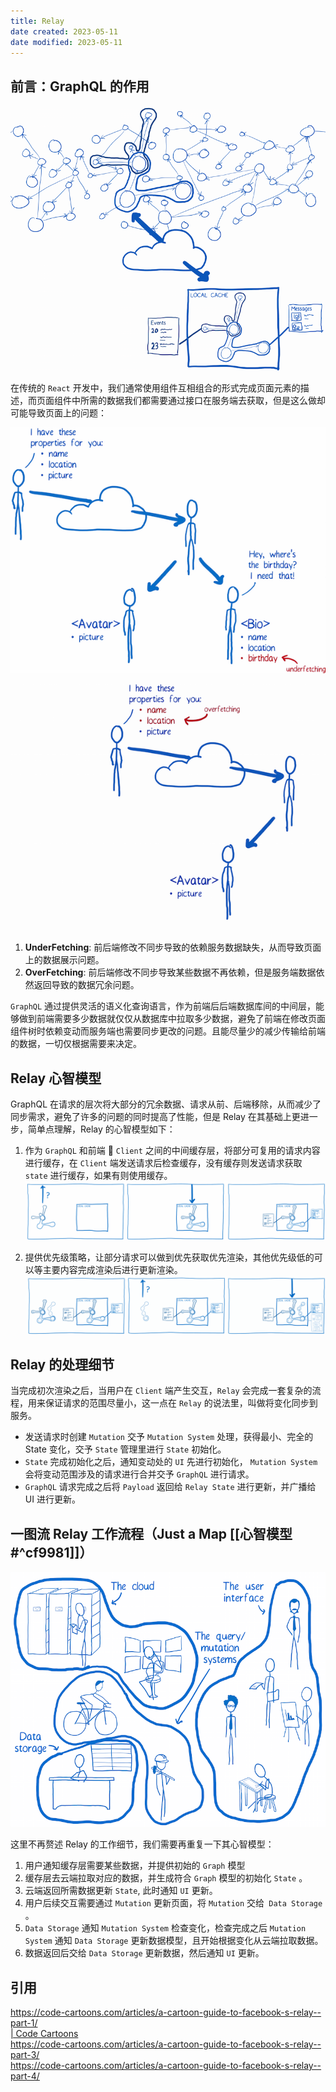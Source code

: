 ```yaml
---
title: Relay
date created: 2023-05-11
date modified: 2023-05-11
---
```


## 前言：GraphQL 的作用

![image.png](https://raw.githubusercontent.com/jeasonnow/pics/main/202305111530111.png)

在传统的 `React` 开发中，我们通常使用组件互相组合的形式完成页面元素的描述，而页面组件中所需的数据我们都需要通过接口在服务端去获取，但是这么做却可能导致页面上的问题：

![image.png](https://raw.githubusercontent.com/jeasonnow/pics/main/202305111524014.png)

![image.png](https://raw.githubusercontent.com/jeasonnow/pics/main/202305111525343.png)

1. **UnderFetching**: 前后端修改不同步导致的依赖服务数据缺失，从而导致页面上的数据展示问题。
2. **OverFetching**: 前后端修改不同步导致某些数据不再依赖，但是服务端数据依然返回导致的数据冗余问题。

`GraphQL` 通过提供灵活的语义化查询语言，作为前端后后端数据库间的中间层，能够做到前端需要多少数据就仅仅从数据库中拉取多少数据，避免了前端在修改页面组件树时依赖变动而服务端也需要同步更改的问题。且能尽量少的减少传输给前端的数据，一切仅根据需要来决定。

## Relay 心智模型

 GraphQL 在请求的层次将大部分的冗余数据、请求从前、后端移除，从而减少了同步需求，避免了许多的问题的同时提高了性能，但是 Relay 在其基础上更进一步，简单点理解，Relay 的心智模型如下：

1. 作为 `GraphQL` 和前端  `Client` 之间的中间缓存层，将部分可复用的请求内容进行缓存，在 `Client` 端发送请求后检查缓存，没有缓存则发送请求获取 `state` 进行缓存，如果有则使用缓存。  
   ![image.png](https://raw.githubusercontent.com/jeasonnow/pics/main/202305111609599.png)

2. 提供优先级策略，让部分请求可以做到优先获取优先渲染，其他优先级低的可以等主要内容完成渲染后进行更新渲染。  
   ![image.png](https://raw.githubusercontent.com/jeasonnow/pics/main/202305111609476.png)

## Relay 的处理细节

当完成初次渲染之后，当用户在 `Client` 端产生交互，`Relay` 会完成一套复杂的流程，用来保证请求的范围尽量小，这一点在 `Relay` 的说法里，叫做将变化同步到服务。

- 发送请求时创建 `Mutation` 交予 `Mutation System` 处理，获得最小、完全的 State 变化，交予 `State` 管理里进行 `State` 初始化。
- `State` 完成初始化之后，通知变动处的 `UI` 先进行初始化， `Mutation System` 会将变动范围涉及的请求进行合并交予 `GraphQL` 进行请求。
- `GraphQL` 请求完成之后将 `Payload` 返回给 `Relay State` 进行更新，并广播给 UI 进行更新。

## 一图流 Relay 工作流程（Just a Map [[心智模型#^cf9981]]）

![image.png](https://raw.githubusercontent.com/jeasonnow/pics/main/202305111648375.png)

这里不再赘述 Relay 的工作细节，我们需要再重复一下其心智模型：

1. 用户通知缓存层需要某些数据，并提供初始的 `Graph` 模型
2. 缓存层去云端拉取对应的数据，并生成符合 `Graph` 模型的初始化 `State` 。
3. 云端返回所需数据更新 `State`, 此时通知 `UI` 更新。
4. 用户后续交互需要通过 `Mutation` 更新页面，将 `Mutation` 交给` Data Storage` 。
5. `Data Storage` 通知 `Mutation System` 检查变化，检查完成之后 `Mutation System` 通知 `Data Storage` 更新数据模型，且开始根据变化从云端拉取数据。
6. 数据返回后交给 `Data Storage` 更新数据，然后通知 `UI` 更新。

## 引用

https://code-cartoons.com/articles/a-cartoon-guide-to-facebook-s-relay--part-1/  
[| Code Cartoons](https://code-cartoons.com/articles/a-cartoon-guide-to-facebook-s-relay--part-2/)  
https://code-cartoons.com/articles/a-cartoon-guide-to-facebook-s-relay--part-3/  
https://code-cartoons.com/articles/a-cartoon-guide-to-facebook-s-relay--part-4/
